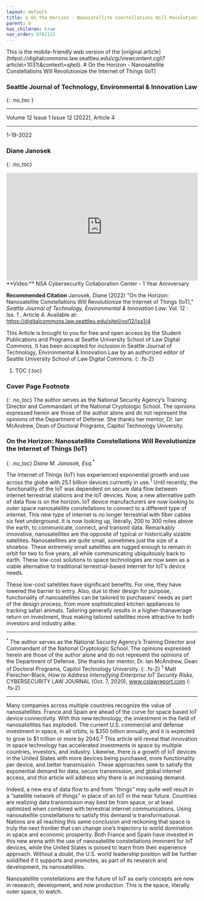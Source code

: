 ```yaml
---
layout: default
title: § On the Horizon - Nanosatellite Constellations Will Revolutionize the Internet of Things (IoT) 
parent: O 
has_children: true
nav_order: 9781112
---
```

<style>
.dont-break-out {
  /* These are technically the same, but use both */
  overflow-wrap: break-word;
  word-wrap: break-word;

     -ms-word-break: break-all;
  /* This is the dangerous one in WebKit, as it breaks things wherever */
  word-break: break-all;
  /* Instead use this non-standard one: */
  word-break: break-word;
}

.youtube-container {
    position: relative;
    width: 100%;
    height: 0;
    padding-bottom: 56.25%;
}
.youtube-video {
    position: absolute;
    top: 0;
    left: 0;
    width: 100%;
    height: 100%;
}

</style>

<div class="dont-break-out" markdown="1">
This is the mobile-friendly web version of the [original article](https\://digitalcommons.law.seattleu.edu/cgi/viewcontent.cgi\?article\=1031\&context\=sjteil).
# On the Horizon - Nanosatellite Constellations Will Revolutionize the Internet of Things (IoT)

### Seattle Journal of Technology, Environmental & Innovation Law 
{: .no_toc }

***

Volume 12 Issue 1 Issue 12 (2022), Article 4 

***

1-19-2022

### Diane Janosek
{: .no_toc}

<div class="youtube-container">
<iframe width="100%" src="https://www.youtube.com/embed/obGC2xMiuFs" title="YouTube video player" frameborder="0" allow="accelerometer; autoplay; clipboard-write; encrypted-media; gyroscope; picture-in-picture" allowfullscreen class="youtube-video"></iframe>
</div>
**Video:** NSA Cybersecurity Collaboration Center - 1 Year Anniversary 

**Recommended Citation**
Janosek, Diane (2022) "On the Horizon: Nanosatellite Constellations Will Revolutionize the Internet of Things (IoT)," *Seattle Journal of Technology, Environmental & Innovation Law*: Vol. 12 : Iss. 1 , Article 4. Available at: https://digitalcommons.law.seattleu.edu/sjteil/vol12/iss1/4

This Article is brought to you for free and open access by the Student Publications and Programs at Seattle University School of Law Digital Commons. It has been accepted for inclusion in Seattle Journal of Technology, Environmental & Innovation Law by an authorized editor of Seattle University School of Law Digital Commons.
{: .fs-2}

1. TOC
{:toc}

### Cover Page Footnote
{: .no_toc}
The author serves as the National Security Agency’s Training Director and Commandant of the National Cryptologic School. The opinions expressed herein are those of the author alone and do not represent the opinions of the Department of Defense. She thanks her mentor, Dr. Ian McAndrew, Dean of Doctoral Programs, Capitol Technology University.

### On the Horizon: Nanosatellite Constellations Will Revolutionize the Internet of Things (IoT)
{: .no_toc}
*Diane M. Janosek, Esq.*<sup>*</sup>

The Internet of Things (IoT) has experienced exponential growth and use across the globe with 25.1 billion devices currently in use.<sup>1</sup> Until recently, the functionality of the IoT was dependent on secure data flow between internet terrestrial stations and the IoT devices. Now, a new alternative path of data flow is on the horizon. IoT device manufacturers are now looking to outer space nanosatellite constellations to connect to a different type of internet. This new type of internet is no longer terrestrial with fiber cables six feet underground. It is now looking up, literally, 200 to 300 miles above the earth, to communicate, connect, and transmit data. Remarkably innovative, nanosatellites are the opposite of typical or historically sizable satellites. Nanosatellites are quite small, sometimes just the size of a shoebox. These extremely small satellites are rugged enough to remain in orbit for two to five years, all while communicating ubiquitously back to earth. These low-cost solutions to space technologies are now seen as a viable alternative to traditional terrestrial-based internet for IoT’s device needs.

These low-cost satellites have significant benefits. For one, they have lowered the barrier to entry. Also, due to their design for purpose, functionality of nanosatellites can be tailored to purchasers’ needs as part of the design process, from more sophisticated kitchen appliances to tracking safari animals. Tailoring generally results in a higher-thanaverage return on investment, thus making tailored satellites more attractive to both investors and industry alike.

***
<sup>*</sup> The author serves as the National Security Agency’s Training Director and Commandant of the National Cryptologic School. The opinions expressed herein are those of the author alone and do not represent the opinions of the Department of Defense. She thanks her mentor, Dr. Ian McAndrew, Dean of Doctoral Programs, Capitol Technology University. 
{: .fs-2}
<sup>1</sup> Matt Fleischer-Black, *How to Address Intensifying Enterprise IoT Security Risks,* CYBERSECURITY LAW JOURNAL (Oct. 7, 2020), www.cslawreport.com
{: .fs-2}
***

Many companies across multiple countries recognize the value of nanosatellites. France and Spain are ahead of the curve for space based IoT device connectivity. With this new technology, the investment in the field of nanosatellites has exploded. The current U.S. commercial and defense investment in space, in all orbits, is $350 billion annually, and it is expected to grow to $1 trillion or more by 2040.<sup>2</sup> This article will reveal that innovation in space technology has accelerated investments in space by multiple countries, investors, and industry. Likewise, there is a growth of IoT devices in the United States with more devices being purchased, more functionality per device, and better transmission. These approaches seek to satisfy the exponential demand for data, secure transmission, and global internet access, and this article will address why there is an increasing demand.

Indeed, a new era of data flow to and from “things” may quite well result in a “satellite network of things” in place of an IoT in the near future. Countries are realizing data transmission may best be from space, or at least optimized when combined with terrestrial internet communications. Using nanosatellite constellations to satisfy this demand is transformational. Nations are all reaching this same conclusion and reckoning that space is truly the next frontier that can change one’s trajectory to world domination in space and economic prosperity. Both France and Spain have invested in this new arena with the use of nanosatellite constellations imminent for IoT devices, while the United States is poised to learn from their experience approach. Without a doubt, the U.S. world leadership position will be further solidified if it supports and promotes, as part of its research and development, its nanosatellites.

Nanosatellite constellations are the future of IoT as early concepts are now in research, development, and now production. This is the space, literally outer space, to watch.

</div>
